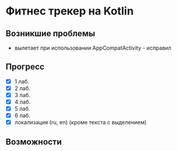 # Фитнес трекер на Kotlin

## Возникшие проблемы

- вылетает при использовании AppCompatActivity - исправил

## Прогресс

- [x] 1 лаб.
- [x] 2 лаб.
- [x] 3 лаб.
- [x] 4 лаб.
- [x] 5 лаб.
- [x] 6 лаб.
- [x] локализация (ru, en) (кроме текста с выделением)

## Возможности
